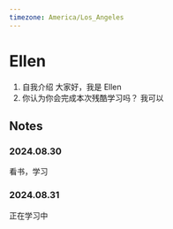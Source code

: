 ```yaml
---
timezone: America/Los_Angeles
---
```


# Ellen
1. 自我介绍
大家好，我是 Ellen
2. 你认为你会完成本次残酷学习吗？
 我可以
## Notes

<!-- Content_START -->

### 2024.08.30

看书，学习

### 2024.08.31
正在学习中

<!-- Content_END -->
